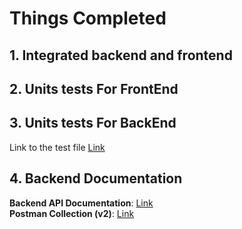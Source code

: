
# Things Completed 
## 1. Integrated backend and frontend
## 2. Units tests For FrontEnd
## 3. Units tests For BackEnd
Link to the test file [Link](https://github.com/aishwaryasharmaccoew/SeProject/tree/main/backend/test)
## 4. Backend Documentation

**Backend API Documentation**: [Link](https://github.com/aishwaryasharmaccoew/SeProject/blob/main/backend/api_documentation.md)  
**Postman Collection (v2)**: [Link](https://github.com/aishwaryasharmaccoew/SeProject/blob/main/backend/src/postman_api_samples/findmyknife.postman_collection.json)  
